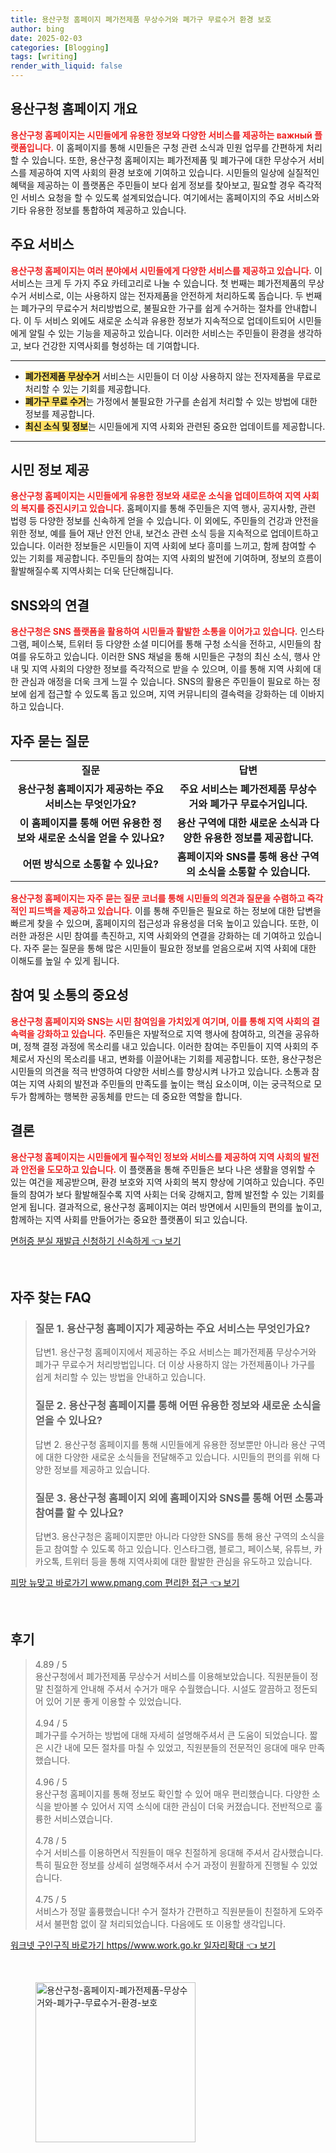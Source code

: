 ```yaml
---
title: 용산구청 홈페이지 폐가전제품 무상수거와 폐가구 무료수거 환경 보호
author: bing
date: 2025-02-03
categories: [Blogging]
tags: [writing]
render_with_liquid: false
---
```



<h2 id='용산구청 홈페이지 개요'>용산구청 홈페이지 개요</h2>

<p><b><span style="color: #ee2323;">용산구청 홈페이지는 시민들에게 유용한 정보와 다양한 서비스를 제공하는 важный 플랫폼입니다.</span></b> 이 홈페이지를 통해 시민들은 구청 관련 소식과 민원 업무를 간편하게 처리할 수 있습니다. 또한, 용산구청 홈페이지는 폐가전제품 및 폐가구에 대한 무상수거 서비스를 제공하여 지역 사회의 환경 보호에 기여하고 있습니다. 시민들의 일상에 실질적인 혜택을 제공하는 이 플랫폼은 주민들이 보다 쉽게 정보를 찾아보고, 필요할 경우 즉각적인 서비스 요청을 할 수 있도록 설계되었습니다. 여기에서는 홈페이지의 주요 서비스와 기타 유용한 정보를 통합하여 제공하고 있습니다.</p>

<h2 id='주요 서비스'>주요 서비스</h2>

<p><b><span style="color: #ee2323;">용산구청 홈페이지는 여러 분야에서 시민들에게 다양한 서비스를 제공하고 있습니다.</span></b> 이 서비스는 크게 두 가지 주요 카테고리로 나눌 수 있습니다. 첫 번째는 폐가전제품의 무상수거 서비스로, 이는 사용하지 않는 전자제품을 안전하게 처리하도록 돕습니다. 두 번째는 폐가구의 무료수거 처리방법으로, 불필요한 가구를 쉽게 수거하는 절차를 안내합니다. 이 두 서비스 외에도 새로운 소식과 유용한 정보가 지속적으로 업데이트되어 시민들에게 알릴 수 있는 기능을 제공하고 있습니다. 이러한 서비스는 주민들이 환경을 생각하고, 보다 건강한 지역사회를 형성하는 데 기여합니다.</p>

<hr />

<ul>
    <li><b><span style="background-color: #ffe066;">폐가전제품 무상수거</span></b> 서비스는 시민들이 더 이상 사용하지 않는 전자제품을 무료로 처리할 수 있는 기회를 제공합니다.</li>
    <li><b><span style="background-color: #ffe066;">폐가구 무료 수거</span></b>는 가정에서 불필요한 가구를 손쉽게 처리할 수 있는 방법에 대한 정보를 제공합니다.</li>
    <li><b><span style="background-color: #ffe066;">최신 소식 및 정보</span></b>는 시민들에게 지역 사회와 관련된 중요한 업데이트를 제공합니다.</li>
</ul>

<hr />

<h2 id='시민 정보 제공'>시민 정보 제공</h2>

<p><b><span style="color: #ee2323;">용산구청 홈페이지는 시민들에게 유용한 정보와 새로운 소식을 업데이트하여 지역 사회의 복지를 증진시키고 있습니다.</span></b> 홈페이지를 통해 주민들은 지역 행사, 공지사항, 관련 법령 등 다양한 정보를 신속하게 얻을 수 있습니다. 이 외에도, 주민들의 건강과 안전을 위한 정보, 예를 들어 재난 안전 안내, 보건소 관련 소식 등을 지속적으로 업데이트하고 있습니다. 이러한 정보들은 시민들이 지역 사회에 보다 흥미를 느끼고, 함께 참여할 수 있는 기회를 제공합니다. 주민들의 참여는 지역 사회의 발전에 기여하며, 정보의 흐름이 활발해질수록 지역사회는 더욱 단단해집니다.</p>

<h2 id='SNS와의 연결'>SNS와의 연결</h2>

<p><b><span style="color: #ee2323;">용산구청은 SNS 플랫폼을 활용하여 시민들과 활발한 소통을 이어가고 있습니다.</span></b> 인스타그램, 페이스북, 트위터 등 다양한 소셜 미디어를 통해 구청 소식을 전하고, 시민들의 참여를 유도하고 있습니다. 이러한 SNS 채널을 통해 시민들은 구청의 최신 소식, 행사 안내 및 지역 사회의 다양한 정보를 즉각적으로 받을 수 있으며, 이를 통해 지역 사회에 대한 관심과 애정을 더욱 크게 느낄 수 있습니다. SNS의 활용은 주민들이 필요로 하는 정보에 쉽게 접근할 수 있도록 돕고 있으며, 지역 커뮤니티의 결속력을 강화하는 데 이바지하고 있습니다.</p>

<h2 id='자주 묻는 질문'>자주 묻는 질문</h2>

<table>
    <tr>
        <td style="text-align: center; height: 17px;"><b>질문</b></td>
        <td style="text-align: center; height: 17px;"><b>답변</b></td>
    </tr>
    <tr>
        <td style="text-align: center; height: 17px;"><b>용산구청 홈페이지가 제공하는 주요 서비스는 무엇인가요?</b></td>
        <td style="text-align: center; height: 17px;"><b>주요 서비스는 폐가전제품 무상수거와 폐가구 무료수거입니다.</b></td>
    </tr>
    <tr>
        <td style="text-align: center; height: 17px;"><b>이 홈페이지를 통해 어떤 유용한 정보와 새로운 소식을 얻을 수 있나요?</b></td>
        <td style="text-align: center; height: 17px;"><b>용산 구역에 대한 새로운 소식과 다양한 유용한 정보를 제공합니다.</b></td>
    </tr>
    <tr>
        <td style="text-align: center; height: 17px;"><b>어떤 방식으로 소통할 수 있나요?</b></td>
        <td style="text-align: center; height: 17px;"><b>홈페이지와 SNS를 통해 용산 구역의 소식을 소통할 수 있습니다.</b></td>
    </tr>
</table>

<p><b><span style="color: #ee2323;">용산구청 홈페이지는 자주 묻는 질문 코너를 통해 시민들의 의견과 질문을 수렴하고 즉각적인 피드백을 제공하고 있습니다.</span></b> 이를 통해 주민들은 필요로 하는 정보에 대한 답변을 빠르게 찾을 수 있으며, 홈페이지의 접근성과 유용성을 더욱 높이고 있습니다. 또한, 이러한 과정은 시민 참여를 촉진하고, 지역 사회와의 연결을 강화하는 데 기여하고 있습니다. 자주 묻는 질문을 통해 많은 시민들이 필요한 정보를 얻음으로써 지역 사회에 대한 이해도를 높일 수 있게 됩니다.</p>

<h2 id='참여 및 소통의 중요성'>참여 및 소통의 중요성</h2>

<p><b><span style="color: #ee2323;">용산구청 홈페이지와 SNS는 시민 참여임을 가치있게 여기며, 이를 통해 지역 사회의 결속력을 강화하고 있습니다.</span></b> 주민들은 자발적으로 지역 행사에 참여하고, 의견을 공유하며, 정책 결정 과정에 목소리를 내고 있습니다. 이러한 참여는 주민들이 지역 사회의 주체로서 자신의 목소리를 내고, 변화를 이끌어내는 기회를 제공합니다. 또한, 용산구청은 시민들의 의견을 적극 반영하여 다양한 서비스를 향상시켜 나가고 있습니다. 소통과 참여는 지역 사회의 발전과 주민들의 만족도를 높이는 핵심 요소이며, 이는 궁극적으로 모두가 함께하는 행복한 공동체를 만드는 데 중요한 역할을 합니다.</p>

<h2 id='결론'>결론</h2>

<p><b><span style="color: #ee2323;">용산구청 홈페이지는 시민들에게 필수적인 정보와 서비스를 제공하여 지역 사회의 발전과 안전을 도모하고 있습니다.</span></b> 이 플랫폼을 통해 주민들은 보다 나은 생활을 영위할 수 있는 여건을 제공받으며, 환경 보호와 지역 사회의 복지 향상에 기여하고 있습니다. 주민들의 참여가 보다 활발해질수록 지역 사회는 더욱 강해지고, 함께 발전할 수 있는 기회를 얻게 됩니다. 결과적으로, 용산구청 홈페이지는 여러 방면에서 시민들의 편의를 높이고, 함께하는 지역 사회를 만들어가는 중요한 플랫폼이 되고 있습니다.</p>


<p><a class="click-button" title="면허증 분실 재발급 신청하기 신속하게" href="https://blackassets.github.io/posts/%EB%A9%B4%ED%97%88%EC%A6%9D-%EB%B6%84%EC%8B%A4-%EC%9E%AC%EB%B0%9C%EA%B8%89-%EC%8B%A0%EC%B2%AD%ED%95%98%EA%B8%B0-%EC%8B%A0%EC%86%8D%ED%95%98%EA%B2%8C/" rel="dofollow">면허증 분실 재발급 신청하기 신속하게 👈 보기</a></p><br>
<h2 id='자주_찾는_FAQ'>자주 찾는 FAQ</h2>
<div itemscope="" itemtype="https://schema.org/FAQPage"> 
<blockquote> 
<div itemscope="" itemprop="mainEntity" itemtype="https://schema.org/Question"> 
<h3 itemprop="name">질문 1. 용산구청 홈페이지가 제공하는 주요 서비스는 무엇인가요?</h3> 
<div itemscope="" itemprop="acceptedAnswer" itemtype="https://schema.org/Answer"> 
<span itemprop="text"> 
<p>답변1. 용산구청 홈페이지에서 제공하는 주요 서비스는 폐가전제품 무상수거와 폐가구 무료수거 처리방법입니다. 더 이상 사용하지 않는 가전제품이나 가구를 쉽게 처리할 수 있는 방법을 안내하고 있습니다.</p> 
</span> 
</div> 
</div> 
<div itemscope="" itemprop="mainEntity" itemtype="https://schema.org/Question"> 
<h3 itemprop="name">질문 2. 용산구청 홈페이지를 통해 어떤 유용한 정보와 새로운 소식을 얻을 수 있나요?</h3> 
<div itemscope="" itemprop="acceptedAnswer" itemtype="https://schema.org/Answer"> 
<span itemprop="text"> 
<p>답변 2. 용산구청 홈페이지를 통해 시민들에게 유용한 정보뿐만 아니라 용산 구역에 대한 다양한 새로운 소식들을 전달해주고 있습니다. 시민들의 편의를 위해 다양한 정보를 제공하고 있습니다.</p> 
</span> 
</div> 
</div> 
<div itemscope="" itemprop="mainEntity" itemtype="https://schema.org/Question"> 
<h3 itemprop="name">질문 3. 용산구청 홈페이지 외에 홈페이지와 SNS를 통해 어떤 소통과 참여를 할 수 있나요?</h3> 
<div itemscope="" itemprop="acceptedAnswer" itemtype="https://schema.org/Answer"> 
<span itemprop="text"> 
<p>답변3. 용산구청은 홈페이지뿐만 아니라 다양한 SNS를 통해 용산 구역의 소식을 듣고 참여할 수 있도록 하고 있습니다. 인스타그램, 블로그, 페이스북, 유튜브, 카카오톡, 트위터 등을 통해 지역사회에 대한 활발한 관심을 유도하고 있습니다.</p> 
</span> 
</div> 
</div> 
</blockquote> 
</div>
<p><a class="click-button" title="피망 뉴맞고 바로가기 www.pmang.com 편리한 접근" href="https://blackassets.github.io/posts/%ED%94%BC%EB%A7%9D-%EB%89%B4%EB%A7%9E%EA%B3%A0-%EB%B0%94%EB%A1%9C%EA%B0%80%EA%B8%B0-www.pmang.com-%ED%8E%B8%EB%A6%AC%ED%95%9C-%EC%A0%91%EA%B7%BC/" rel="dofollow">피망 뉴맞고 바로가기 www.pmang.com 편리한 접근 👈 보기</a></p><br>
<h2 id='후기'>후기</h2>
<div itemscope itemtype="https://schema.org/Product">
  <blockquote>
  <div itemprop="review" itemscope itemtype="https://schema.org/Review">
      <div itemprop="reviewRating" itemscope itemtype="https://schema.org/Rating"> <span itemprop="ratingValue">4.89</span> / <span itemprop="bestRating">5</span> </div>
      <span itemprop="reviewBody">용산구청에서 폐가전제품 무상수거 서비스를 이용해보았습니다. 직원분들이 정말 친절하게 안내해 주셔서 수거가 매우 수월했습니다. 시설도 깔끔하고 정돈되어 있어 기분 좋게 이용할 수 있었습니다.</span>
  </div>
  <br>
  <div itemprop="review" itemscope itemtype="https://schema.org/Review">
      <div itemprop="reviewRating" itemscope itemtype="https://schema.org/Rating"> <span itemprop="ratingValue">4.94</span> / <span itemprop="bestRating">5</span> </div>
      <span itemprop="reviewBody">폐가구를 수거하는 방법에 대해 자세히 설명해주셔서 큰 도움이 되었습니다. 짧은 시간 내에 모든 절차를 마칠 수 있었고, 직원분들의 전문적인 응대에 매우 만족했습니다.</span>
  </div>
  <br>
  <div itemprop="review" itemscope itemtype="https://schema.org/Review">
      <div itemprop="reviewRating" itemscope itemtype="https://schema.org/Rating"> <span itemprop="ratingValue">4.96</span> / <span itemprop="bestRating">5</span> </div>
      <span itemprop="reviewBody">용산구청 홈페이지를 통해 정보도 확인할 수 있어 매우 편리했습니다. 다양한 소식을 받아볼 수 있어서 지역 소식에 대한 관심이 더욱 커졌습니다. 전반적으로 훌륭한 서비스였습니다.</span>
  </div>
  <br>
  <div itemprop="review" itemscope itemtype="https://schema.org/Review">
      <div itemprop="reviewRating" itemscope itemtype="https://schema.org/Rating"> <span itemprop="ratingValue">4.78</span> / <span itemprop="bestRating">5</span> </div>
      <span itemprop="reviewBody">수거 서비스를 이용하면서 직원들이 매우 친절하게 응대해 주셔서 감사했습니다. 특히 필요한 정보를 상세히 설명해주셔서 수거 과정이 원활하게 진행될 수 있었습니다.</span>
  </div>
  <br>
  <div itemprop="review" itemscope itemtype="https://schema.org/Review">
      <div itemprop="reviewRating" itemscope itemtype="https://schema.org/Rating"> <span itemprop="ratingValue">4.75</span> / <span itemprop="bestRating">5</span> </div>
      <span itemprop="reviewBody">서비스가 정말 훌륭했습니다! 수거 절차가 간편하고 직원분들이 친절하게 도와주셔서 불편함 없이 잘 처리되었습니다. 다음에도 또 이용할 생각입니다.</span>
  </div>
  </blockquote>
</div>
<p><a class="click-button" title="워크넷 구인구직 바로가기 https//www.work.go.kr 일자리확대" href="https://blackassets.github.io/posts/%EC%9B%8C%ED%81%AC%EB%84%B7-%EA%B5%AC%EC%9D%B8%EA%B5%AC%EC%A7%81-%EB%B0%94%EB%A1%9C%EA%B0%80%EA%B8%B0-httpswww.work.go.kr-%EC%9D%BC%EC%9E%90%EB%A6%AC%ED%99%95%EB%8C%80/" rel="dofollow">워크넷 구인구직 바로가기 https//www.work.go.kr 일자리확대 👈 보기</a></p><br>
<figure class="image"><img src="https://blackassets.github.io/assets/img/thumbnail/용산구청-홈페이지-폐가전제품-무상수거와-폐가구-무료수거-환경-보호.webp" alt="용산구청-홈페이지-폐가전제품-무상수거와-폐가구-무료수거-환경-보호" width="256" height="256"></figure>